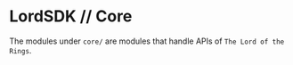 # LordSDK // Core

The modules under `core/` are modules that handle APIs of `The Lord of the Rings`.